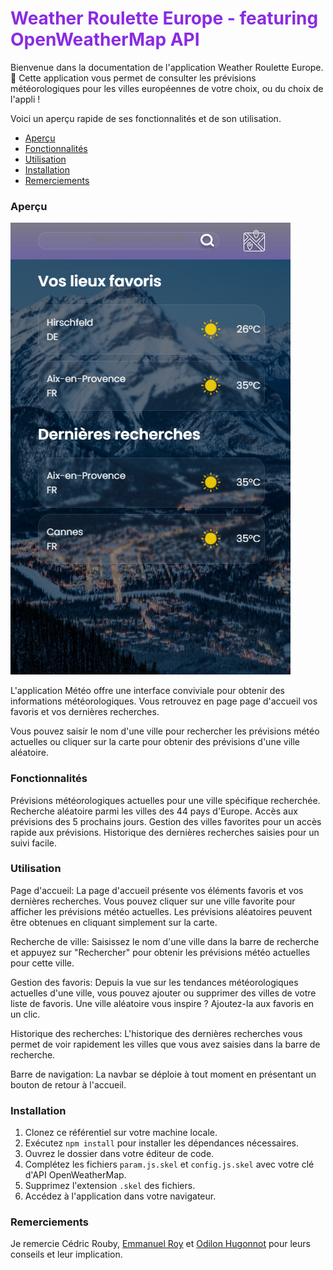 # <span style="color:blueviolet">Weather Roulette Europe - featuring OpenWeatherMap API</span>

Bienvenue dans la documentation de l'application Weather Roulette Europe. 
:slightly_smiling_face:
Cette application vous permet de consulter les prévisions météorologiques pour les villes européennes de votre choix, ou du choix de l'appli !

Voici un aperçu rapide de ses fonctionnalités et de son utilisation.

- [Aperçu](#aperçu)
- [Fonctionnalités](#fonctionnalités)
- [Utilisation](#utilisation)
- [Installation](#installation)
- [Remerciements](#remerciements)

### Aperçu

![homepage screenshot](./screenshot-home.png "homepage screenshot")

L'application Météo offre une interface conviviale pour obtenir des informations météorologiques. 
Vous retrouvez en page page d'accueil vos favoris et vos dernières recherches. 

Vous pouvez saisir le nom d'une ville pour rechercher les prévisions météo actuelles ou cliquer sur la carte pour obtenir des prévisions d'une ville aléatoire.

### Fonctionnalités

Prévisions météorologiques actuelles pour une ville spécifique recherchée.
Recherche aléatoire parmi les villes des 44 pays d'Europe.
Accès aux prévisions des 5 prochains jours. 
Gestion des villes favorites pour un accès rapide aux prévisions.
Historique des dernières recherches saisies pour un suivi facile.


### Utilisation

Page d'accueil:
La page d'accueil présente vos éléments favoris et vos dernières recherches.
Vous pouvez cliquer sur une ville favorite pour afficher les prévisions météo actuelles.
Les prévisions aléatoires peuvent être obtenues en cliquant simplement sur la carte.

Recherche de ville:
Saisissez le nom d'une ville dans la barre de recherche et appuyez sur "Rechercher" pour obtenir les prévisions météo actuelles pour cette ville.

Gestion des favoris:
Depuis la vue sur les tendances météorologiques actuelles d'une ville, vous pouvez ajouter ou supprimer des villes de votre liste de favoris.
Une ville aléatoire vous inspire ? Ajoutez-la aux favoris en un clic. 

Historique des recherches:
L'historique des dernières recherches vous permet de voir rapidement les villes que vous avez saisies dans la barre de recherche.

Barre de navigation: 
La navbar se déploie à tout moment en présentant un bouton de retour à l'accueil. 

### Installation

1. Clonez ce référentiel sur votre machine locale.
2. Exécutez `npm install` pour installer les dépendances nécessaires.
3. Ouvrez le dossier dans votre éditeur de code.
4. Complétez les fichiers `param.js.skel` et `config.js.skel` avec votre clé d'API OpenWeatherMap.
5. Supprimez l'extension `.skel` des fichiers.
6. Accédez à l'application dans votre navigateur.


### Remerciements
Je remercie Cédric Rouby, <a href="https://github.com/Acksop?tab=stars">Emmanuel Roy</a>  et <a href="https://github.com/ohugonnot">Odilon Hugonnot</a>  pour leurs conseils et leur implication. 